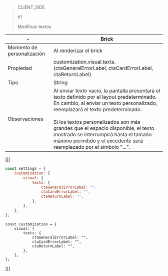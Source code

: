 > CLIENT_SIDE
>
> h1
>
> Modificar textos

| - | Brick |
| --- | --- |
| Momento de personalización  | Al renderizar el brick  |
| Propiedad  | customization.visual.texts.{ctaGeneralErrorLabel, ctaCardErrorLabel, ctaReturnLabel} |
| Tipo  | String  |
| Observaciones  | Al enviar texto vacío, la pantalla presentará el texto definido por el layout predeterminado. En cambio, al enviar un texto personalizado, reemplazará el texto predeterminado. <br><br>  Si los textos personalizados son más grandes que el espacio disponible, el texto mostrado se interrumpirá hasta el tamaño máximo permitido y el excedente será reemplazado por el símbolo "...".  |

[[[
```javascript
const settings = {
    customization: {
        visual: {
            texts: {
                ctaGeneralErrorLabel: "",
                ctaCardErrorLabel: "",
                ctaReturnLabel: "",
            },
        },
    },
};
```
```react-jsx
const customization = {
    visual: {
        texts: {
            ctaGeneralErrorLabel: "",
            ctaCardErrorLabel: "",
            ctaReturnLabel: "",
        },
    },
};
```
]]]